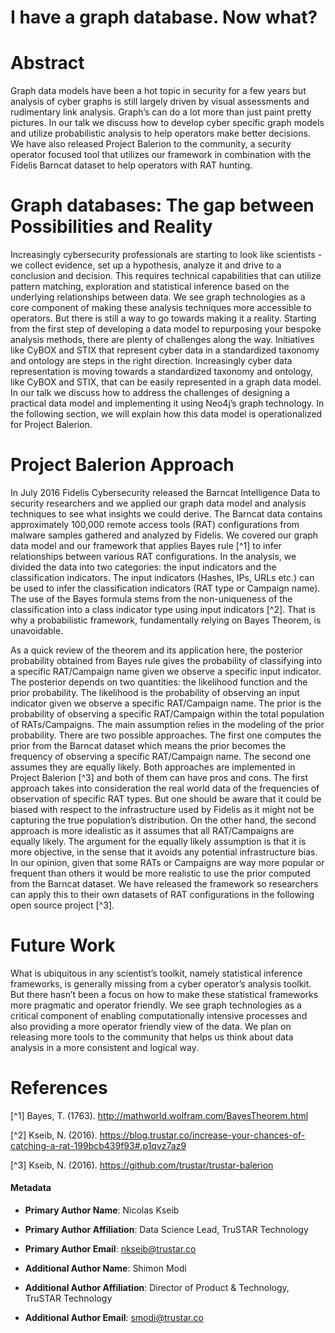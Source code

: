 # I have a graph database. Now what?

# Abstract

Graph data models have been a hot topic in security for a few years but analysis of cyber graphs is still largely driven by visual assessments and rudimentary link analysis. Graph’s can do a lot more than just paint pretty pictures. In our talk we discuss how to develop cyber specific graph models and utilize probabilistic analysis to help operators make better decisions. We have also released Project Balerion to the community, a security operator focused tool that utilizes our framework in combination with the Fidelis Barncat dataset to help operators with RAT hunting.  

# Graph databases: The gap between Possibilities and Reality

Increasingly cybersecurity professionals are starting to look like scientists - we collect evidence, set up a hypothesis, analyze it and drive to a conclusion and decision. This requires technical capabilities that can utilize pattern matching, exploration and statistical inference based on the underlying relationships between data. We see graph technologies as a core component of making these analysis techniques more accessible to operators. But there is still a way to go towards making it a reality. Starting from the first step of developing a data model to repurposing your bespoke analysis methods, there are plenty of challenges along the way. Initiatives like CyBOX and STIX that represent cyber data in a standardized taxonomy and ontology are steps in the right direction. Increasingly cyber data representation is moving towards a standardized taxonomy and ontology, like CyBOX and STIX, that can be easily represented in a graph data model. In our talk we discuss how to address the challenges of designing a practical data model and implementing it using Neo4j’s graph technology. In the following section, we will explain how this data model is operationalized for Project Balerion. 

# Project Balerion Approach

In July 2016 Fidelis Cybersecurity released the Barncat Intelligence Data to security researchers and we applied our graph data model and analysis techniques to see what insights we could derive. The Barncat data contains approximately 100,000 remote access tools (RAT) configurations from malware samples gathered and analyzed by Fidelis. We covered our graph data model and our framework that applies Bayes rule [^1] to infer relationships between various RAT configurations. In the analysis, we divided the data into two categories: the input indicators and the classification indicators. The input indicators (Hashes, IPs, URLs etc.) can be used to infer the classification indicators (RAT type or Campaign name). The use of the Bayes formula stems from the non-uniqueness of the classification into a class indicator type using input indicators [^2]. That is why a probabilistic framework, fundamentally relying on Bayes Theorem, is unavoidable. 

As a quick review of the theorem and its application here, the posterior probability obtained from Bayes rule gives the probability of classifying into a specific RAT/Campaign name given we observe a specific input indicator. The posterior depends on two quantities: the likelihood function and the prior probability. The likelihood is the probability of observing an input indicator given we observe a specific RAT/Campaign name. The prior is the probability of observing a specific RAT/Campaign within the total population of RATs/Campaigns. The main assumption relies in the modeling of the prior probability. There are two possible approaches. The first one computes the prior from the Barncat dataset which means the prior becomes the frequency of observing a specific RAT/Campaign name. The second one assumes they are equally likely. Both approaches are implemented in Project Balerion [^3] and both of them can have pros and cons. The first approach takes into consideration the real world data of the frequencies of observation of specific RAT types. But one should be aware that it could be biased with respect to the infrastructure used by Fidelis as it might not be capturing the true population’s distribution. On the other hand, the second approach is more idealistic as it assumes that all RAT/Campaigns are equally likely. The argument for the equally likely assumption is that it is more objective, in the sense that it avoids any potential infrastructure bias. In our opinion, given that some RATs or Campaigns are way more popular or frequent than others it would be more realistic to use the prior computed from the Barncat dataset. We have released the framework so researchers can apply this to their own datasets of RAT configurations in the following open source project [^3].

# Future Work

What is ubiquitous in any scientist’s toolkit, namely statistical inference frameworks, is generally missing from a cyber operator’s analysis toolkit. But there hasn’t been a focus on how to make these statistical frameworks more pragmatic and operator friendly. We see graph technologies as a critical component of enabling computationally intensive processes and also providing a more operator friendly view of the data. We plan on releasing more tools to the community that helps us think about data analysis in a more consistent and logical way. 

# References

[^1] Bayes, T. (1763). http://mathworld.wolfram.com/BayesTheorem.html

[^2] Kseib, N. (2016). https://blog.trustar.co/increase-your-chances-of-catching-a-rat-199bcb439f93#.p1qvz7az9

[^3] Kseib, N. (2016). https://github.com/trustar/trustar-balerion

#### Metadata

* **Primary Author Name**: Nicolas Kseib
* **Primary Author Affiliation**: Data Science Lead, TruSTAR Technology
* **Primary Author Email**: nkseib@trustar.co

* **Additional Author Name**: Shimon Modi
* **Additional Author Affiliation**: Director of Product & Technology, TruSTAR Technology
* **Additional Author Email**: smodi@trustar.co